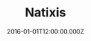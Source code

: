 ---
title: "Natixis"
year: "2017"
excerpt: "Dans le cadre de l'application de la circulaire Bâle III, mise en place d'un moteur de calcul et accompagnement de montée en charge pour la production des rapports concernant les ratios de liquidités et encombrance (LCR, NSFR et AER)."
skills:
  - C#
  - Oracle
  - Shell
  - Javascript
date: "2016-01-01T12:00:00.000Z"
---